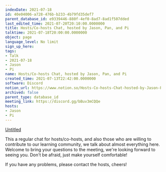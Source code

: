 ```yaml
---
indexDate: 2021-07-18
id: 40e04006-a728-476b-b233-4b79fd35def7
parent_database_id: e9339446-880f-4ef0-8ad7-8ad1f507dded
last_edited_time: 2021-07-20T20:10:00.0000000
title: Hosts/Co-hosts Chat, hosted by Jason, Pan, and Pi
talktime: 2021-07-18T20:00:00.0000000
object: page
language_level: No limit
sign_up_here: 
tags:
- Talk
- 2021-07-18
- Jason
- Pi
name: Hosts/Co-hosts Chat, hosted by Jason, Pan, and Pi
created_time: 2021-07-13T22:42:00.0000000
software: Discord
notion_url: https://www.notion.so/Hosts-Co-hosts-Chat-hosted-by-Jason-Pan-and-Pi-40e04006a728476bb2334b79fd35def7
archived: false
parent_type: database_id
meeting_link: https://discord.gg/bBuv3mCQQe
hosts:
- Jason
- Pi
---
```




[Untitled](https://www.notion.so/d637a27eb33f44cbb92a56c3359cc567)   



This a regular chat for hosts/co-hosts, and also those who are willing to contribute to our learning community, we talk about almost everything here. Welcome to bring your questions to the meeting, we're looking forward to seeing you. Don't be afraid, just make yourself comfortable!

If you have any problems, please contact the hosts, cheers!



